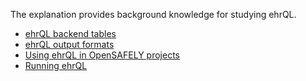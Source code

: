 The explanation provides background knowledge for studying ehrQL.

* [ehrQL backend tables](backend-tables.md)
* [ehrQL output formats](output-formats.md)
* [Using ehrQL in OpenSAFELY projects](using-ehrql-in-opensafely-projects.md)
* [Running ehrQL](running-ehrql.md)
